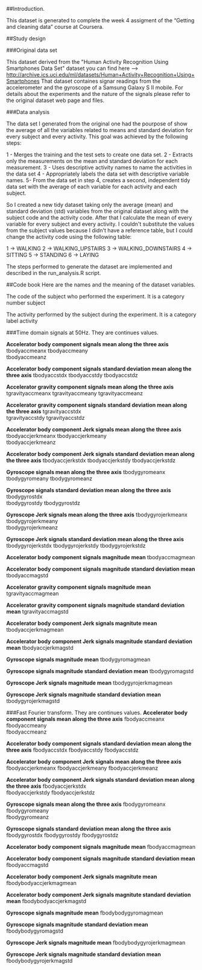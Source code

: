 ##Introduction.

This dataset is generated to complete the week 4 assigment of the “Getting and cleaning data” course at Coursera.

##Study design

###Original data set

This dataset derived from the "Human Activity Recognition Using Smartphones Data Set" dataset you can find here --> http://archive.ics.uci.edu/ml/datasets/Human+Activity+Recognition+Using+Smartphones
That dataset containes signar readings from the accelerometer and the gyroscope of a Samsung Galaxy S II mobile. For details about the experiments and the nature of the signals please refer to the original dataset web page and files.

###Data analysis

The data set I generated from the original one had the pourpose of show the average of all the variables related to means and standard deviation for every subject and every activity.
This goal was achieved by the following steps:

1 - Merges the training and the test sets to create one data set.
2 - Extracts only the measurements on the mean and standard deviation for each measurement.
3 - Uses descriptive activity names to name the activities in the data set
4 - Appropriately labels the data set with descriptive variable names.
5- From the data set in step 4, creates a second, independent tidy data set with the average of each variable for each activity and each subject.

So I created a new tidy dataset taking only the average (mean) and standard deviation (std) variables from the original dataset along with the subject code and the activity code.
After that I calculate the mean of every variable for every subject and every activity.
I couldn't substitute the values from the subject values because I didn't have a reference table, but I could change the activity code using the following table:

1 -> WALKING
2 -> WALKING_UPSTAIRS
3 -> WALKING_DOWNSTAIRS
4 -> SITTING
5 -> STANDING
6 -> LAYING

The steps performed to generate the dataset are implemented and described in the run_analysis.R script.


##Code book
Here are the names and the meaning of the dataset variables. 

The code of the subject who performed the experiment. It is a category number
subject

The activity performed by the subject during the experiment. It is a category label
activity

###Time domain signals at 50Hz. They are continues values.

**Accelerator body component signals mean along the three axis**
tbodyaccmeanx
tbodyaccmeany           
tbodyaccmeanz

**Accelerator body component signals standard deviation mean along the three axis**
tbodyaccstdx
tbodyaccstdy
tbodyaccstdz

**Accelerator gravity component signals mean along the three axis**
tgravityaccmeanx
tgravityaccmeany
tgravityaccmeanz

**Accelerator gravity component signals standard deviation mean along the three axis**
tgravityaccstdx         
tgravityaccstdy
tgravityaccstdz

**Accelerator body component Jerk signals mean along the three axis**
tbodyaccjerkmeanx
tbodyaccjerkmeany       
tbodyaccjerkmeanz

**Accelerator body component Jerk signals standard deviation mean along the three axis**
tbodyaccjerkstdx
tbodyaccjerkstdy
tbodyaccjerkstdz

**Gyroscope signals mean along the three axis**
tbodygyromeanx
tbodygyromeany
tbodygyromeanz

**Gyroscope signals standard deviation mean along the three axis**
tbodygyrostdx           
tbodygyrostdy
tbodygyrostdz

**Gyroscope Jerk signals mean along the three axis**
tbodygyrojerkmeanx
tbodygyrojerkmeany      
tbodygyrojerkmeanz

**Gyroscope Jerk signals standard deviation mean along the three axis**
tbodygyrojerkstdx
tbodygyrojerkstdy
tbodygyrojerkstdz

**Accelerator body component signals magnitude mean**
tbodyaccmagmean

**Accelerator body component signals magnitude standard deviation mean**
tbodyaccmagstd

**Accelerator gravity component signals magnitude mean**
tgravityaccmagmean

**Accelerator gravity component signals magnitude standard deviation mean**
tgravityaccmagstd       

**Accelerator body component Jerk signals magnitute mean**
tbodyaccjerkmagmean

**Accelerator body component Jerk signals magnitude standard deviation mean**
tbodyaccjerkmagstd

**Gyroscope signals magnitude mean**
tbodygyromagmean

**Gyroscope signals magnitude standard deviation mean**
tbodygyromagstd

**Gyroscope Jerk signals magnitude mean**
tbodygyrojerkmagmean

**Gyroscope Jerk signals magnitude standard deviation mean**
tbodygyrojerkmagstd


###Fast Fourier transform. They are continues values.
**Accelerator body component signals mean along the three axis**
fbodyaccmeanx
fbodyaccmeany           
fbodyaccmeanz

**Accelerator body component signals standard deviation mean along the three axis**
fbodyaccstdx
fbodyaccstdy
fbodyaccstdz            

**Accelerator body component Jerk signals mean along the three axis**
fbodyaccjerkmeanx
fbodyaccjerkmeany
fbodyaccjerkmeanz

**Accelerator body component Jerk signals standard deviation mean along the three axis**
fbodyaccjerkstdx        
fbodyaccjerkstdy
fbodyaccjerkstdz

**Gyroscope signals mean along the three axis**
fbodygyromeanx
fbodygyromeany          
fbodygyromeanz

**Gyroscope signals standard deviation mean along the three axis**
fbodygyrostdx
fbodygyrostdy
fbodygyrostdz           

**Accelerator body component signals magnitude mean**
fbodyaccmagmean

**Accelerator body component signals magnitude standard deviation mean**
fbodyaccmagstd

**Accelerator body component Jerk signals magnitute mean**
fbodybodyaccjerkmagmean

**Accelerator body component Jerk signals magnitute standard deviation mean**
fbodybodyaccjerkmagstd  

**Gyroscope signals magnitude mean**
fbodybodygyromagmean

**Gyroscope signals magnitude standard deviation mean**
fbodybodygyromagstd

**Gyroscope Jerk signals magnitude mean**
fbodybodygyrojerkmagmean

**Gyroscope Jerk signals magnitude standard deviation mean**
fbodybodygyrojerkmagstd 



